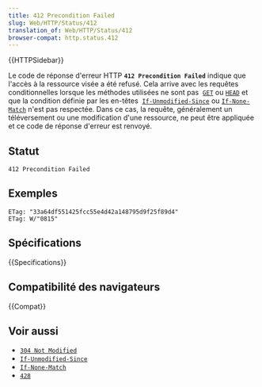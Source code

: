```yaml
---
title: 412 Precondition Failed
slug: Web/HTTP/Status/412
translation_of: Web/HTTP/Status/412
browser-compat: http.status.412
---
```

{{HTTPSidebar}}

Le code de réponse d'erreur HTTP **`412 Precondition Failed`** indique que l'accès à la ressource visée a été refusé. Cela arrive avec les requêtes conditionnelles lorsque les méthodes utilisées ne sont pas  [`GET`](/fr/docs/Web/HTTP/Methods/GET) ou [`HEAD`](/fr/docs/Web/HTTP/Methods/HEAD) et que la condition définie par les en-têtes  [`If-Unmodified-Since`](/fr/docs/Web/HTTP/Headers/If-Unmodified-Since) ou [`If-None-Match`](/fr/docs/Web/HTTP/Headers/If-None-Match) n'est pas respectée. Dans ce cas, la requête, généralement un téléversement ou une modification d'une ressource, ne peut être appliquée et ce code de réponse d'erreur est renvoyé.

## Statut

```
412 Precondition Failed
```

## Exemples

```
ETag: "33a64df551425fcc55e4d42a148795d9f25f89d4"
ETag: W/"0815"
```

## Spécifications

{{Specifications}}

## Compatibilité des navigateurs

{{Compat}}

## Voir aussi

- [`304 Not Modified`](/fr/docs/Web/HTTP/Status/304)
- [`If-Unmodified-Since`](/fr/docs/Web/HTTP/Headers/If-Unmodified-Since)
- [`If-None-Match`](/fr/docs/Web/HTTP/Headers/If-None-Match)
- [`428`](/fr/docs/Web/HTTP/Status/428)
